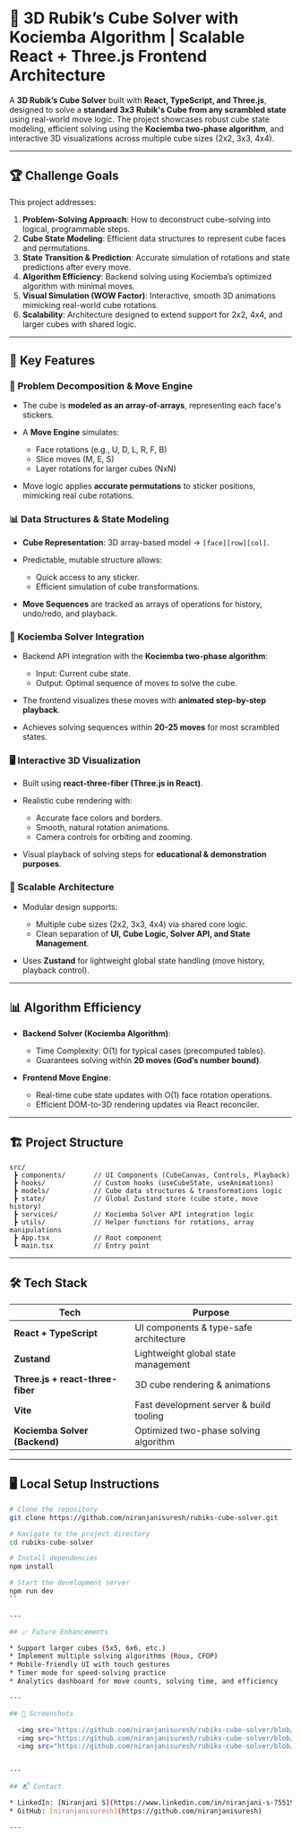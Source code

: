 # 🧩  3D Rubik’s Cube Solver with Kociemba Algorithm | Scalable React + Three.js Frontend Architecture

A **3D Rubik’s Cube Solver** built with **React, TypeScript, and Three.js**, designed to solve a **standard 3x3 Rubik's Cube from any scrambled state** using real-world move logic. The project showcases robust cube state modeling, efficient solving using the **Kociemba two-phase algorithm**, and interactive 3D visualizations across multiple cube sizes (2x2, 3x3, 4x4).

---

## 🏆 Challenge Goals

This project addresses:

1. **Problem-Solving Approach**: How to deconstruct cube-solving into logical, programmable steps.
2. **Cube State Modeling**: Efficient data structures to represent cube faces and permutations.
3. **State Transition & Prediction**: Accurate simulation of rotations and state predictions after every move.
4. **Algorithm Efficiency**: Backend solving using Kociemba’s optimized algorithm with minimal moves.
5. **Visual Simulation (WOW Factor)**: Interactive, smooth 3D animations mimicking real-world cube rotations.
6. **Scalability**: Architecture designed to extend support for 2x2, 4x4, and larger cubes with shared logic.

---

## 🚀 Key Features

### 🧠 Problem Decomposition & Move Engine

* The cube is **modeled as an array-of-arrays**, representing each face's stickers.
* A **Move Engine** simulates:

  * Face rotations (e.g., U, D, L, R, F, B)
  * Slice moves (M, E, S)
  * Layer rotations for larger cubes (NxN)
* Move logic applies **accurate permutations** to sticker positions, mimicking real cube rotations.

### 📊 Data Structures & State Modeling

* **Cube Representation**: 3D array-based model → `[face][row][col]`.
* Predictable, mutable structure allows:

  * Quick access to any sticker.
  * Efficient simulation of cube transformations.
* **Move Sequences** are tracked as arrays of operations for history, undo/redo, and playback.

### 🔗 Kociemba Solver Integration

* Backend API integration with the **Kociemba two-phase algorithm**:

  * Input: Current cube state.
  * Output: Optimal sequence of moves to solve the cube.
* The frontend visualizes these moves with **animated step-by-step playback**.
* Achieves solving sequences within **20-25 moves** for most scrambled states.

### 🖥️ Interactive 3D Visualization

* Built using **react-three-fiber (Three.js in React)**.
* Realistic cube rendering with:

  * Accurate face colors and borders.
  * Smooth, natural rotation animations.
  * Camera controls for orbiting and zooming.
* Visual playback of solving steps for **educational & demonstration purposes**.

### 🧱 Scalable Architecture

* Modular design supports:

  * Multiple cube sizes (2x2, 3x3, 4x4) via shared core logic.
  * Clean separation of **UI, Cube Logic, Solver API, and State Management**.
* Uses **Zustand** for lightweight global state handling (move history, playback control).

---

## 📊 Algorithm Efficiency

* **Backend Solver (Kociemba Algorithm)**:

  * Time Complexity: O(1) for typical cases (precomputed tables).
  * Guarantees solving within **20 moves (God’s number bound)**.
* **Frontend Move Engine**:

  * Real-time cube state updates with O(1) face rotation operations.
  * Efficient DOM-to-3D rendering updates via React reconciler.

---

## 🏗️ Project Structure

```
src/
 ┣ components/       // UI Components (CubeCanvas, Controls, Playback)
 ┣ hooks/            // Custom hooks (useCubeState, useAnimations)
 ┣ models/           // Cube data structures & transformations logic
 ┣ state/            // Global Zustand store (cube state, move history)
 ┣ services/         // Kociemba Solver API integration logic
 ┣ utils/            // Helper functions for rotations, array manipulations
 ┣ App.tsx           // Root component
 ┗ main.tsx          // Entry point
```

---

## 🛠️ Tech Stack

| Tech                             | Purpose                                 |
| -------------------------------- | --------------------------------------- |
| **React + TypeScript**           | UI components & type-safe architecture  |
| **Zustand**                      | Lightweight global state management     |
| **Three.js + react-three-fiber** | 3D cube rendering & animations          |
| **Vite**                         | Fast development server & build tooling |
| **Kociemba Solver (Backend)**    | Optimized two-phase solving algorithm   |

---

## 🖥️ Local Setup Instructions

```bash
# Clone the repository
git clone https://github.com/niranjanisuresh/rubiks-cube-solver.git

# Navigate to the project directory
cd rubiks-cube-solver

# Install dependencies
npm install

# Start the development server
npm run dev
``

---

## 📈 Future Enhancements

* Support larger cubes (5x5, 6x6, etc.)
* Implement multiple solving algorithms (Roux, CFOP)
* Mobile-friendly UI with touch gestures
* Timer mode for speed-solving practice
* Analytics dashboard for move counts, solving time, and efficiency

---

## 📸 Screenshots

  <img src="https://github.com/niranjanisuresh/rubiks-cube-solver/blob/6d52ba19cd14c45c78d271ad09b5975146715a03/2x2cube.png.png" width="300"/>
  <img src="https://github.com/niranjanisuresh/rubiks-cube-solver/blob/6d52ba19cd14c45c78d271ad09b5975146715a03/3x3cube.png.png" width="300"/>
  <img src="https://github.com/niranjanisuresh/rubiks-cube-solver/blob/6d52ba19cd14c45c78d271ad09b5975146715a03/4x4cube.png.png" width="300"/>


---

## 📬 Contact

* LinkedIn: [Niranjani S](https://www.linkedin.com/in/niranjani-s-75519b2a6/)
* GitHub: [niranjanisuresh](https://github.com/niranjanisuresh)

---

